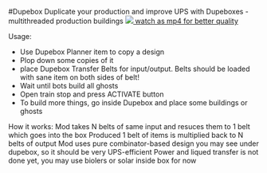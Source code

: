 #Dupebox
Duplicate your production and improve UPS with Dupeboxes - multithreaded production buildings
[![](https://i.imgur.com/aRuA7Vi.gif) watch as mp4 for better quality](https://i.imgur.com/aRuA7Vi.mp4)

Usage:
  - Use Dupebox Planner item to copy a design
  - Plop down some copies of it
  - place Dupebox Transfer Belts for input/output. Belts should be loaded with sane item on both sides of belt!
  - Wait until bots build all ghosts
  - Open train stop and press ACTIVATE button
  - To build more things, go inside Dupebox and place some buildings or ghosts

How it works:
    Mod takes N belts of same input and resuces them to 1 belt which goes into the box
    Produced 1 belt of items is multiplied back to N belts of output
    Mod uses pure combinator-based design you may see under dupebox, so it should be very UPS-efficient
Power and liqued transfer is not done yet, you may use biolers or solar inside box for now

